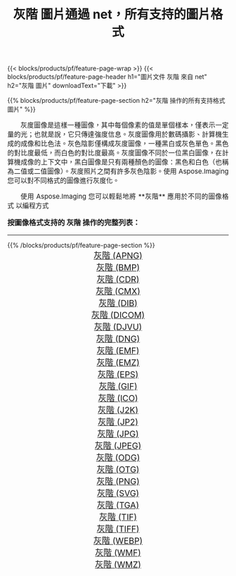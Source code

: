 ﻿---
title: 灰階 圖片通過 net，所有支持的圖片格式 
weight: 3920
url: /zh-hant/net/grayscale/ 
lang: zh-hant
langdirlevel: 2
locales: zh-hans,ja,it,ru,de,es,fr,nl,id,lt,pl,pt,vi,tr,ko,zh-hant,ar,hi,th,sv,cs,uk,he
description: 使用 Aspose.Imaging 你可以輕鬆地通過 net 獲取 灰階 圖像
---

{{< blocks/products/pf/feature-page-wrap >}}
{{< blocks/products/pf/feature-page-header h1="圖片文件 灰階 來自 net" h2="灰階 圖片" downloadText="下載" >}}


{{% blocks/products/pf/feature-page-section  h2="灰階 操作的所有支持格式 圖片" %}}
<p align="justify" style="text-indent:2em;font-size:15px;">
灰度圖像是這樣一種圖像，其中每個像素的值是單個樣本，僅表示一定量的光；也就是說，它只傳達強度信息。灰度圖像用於數碼攝影、計算機生成的成像和比色法。灰色陰影僅構成灰度圖像，一種黑白或灰色單色。黑色的對比度最低，而白色的對比度最高。灰度圖像不同於一位黑白圖像，在計算機成像的上下文中，黑白圖像是只有兩種顏色的圖像：黑色和白色（也稱為二值或二值圖像）。灰度照片之間有許多灰色陰影。使用 Aspose.Imaging 您可以對不同格式的圖像進行灰度化。
</p>
<p align="justify" style="text-indent:2em;font-size:15px;">
使用 Aspose.Imaging 您可以輕鬆地將 **灰階** 應用於不同的圖像格式 以編程方式
</p>
<h3 style="margin-top:16px;">
按圖像格式支持的 灰階 操作的完整列表：
</h3>
<hr/>
{{% /blocks/products/pf/feature-page-section %}}
<div class="container-fluid productfamilypage bg-gray">
    <div class="convertypes bg-gray agp-content section">
        <div class="container">
		<div class="row other-converters" style="gap: 10px;font-size: 19px;text-align:center;">
		    <div class='col-md-3 other-converter remove-lp remove-rp'><a href="/imaging/zh-hant/net/grayscale/apng/" style="padding:15px;">灰階 (APNG)</a></div><div class='col-md-3 other-converter remove-lp remove-rp'><a href="/imaging/zh-hant/net/grayscale/bmp/" style="padding:15px;">灰階 (BMP)</a></div><div class='col-md-3 other-converter remove-lp remove-rp'><a href="/imaging/zh-hant/net/grayscale/cdr/" style="padding:15px;">灰階 (CDR)</a></div><div class='col-md-3 other-converter remove-lp remove-rp'><a href="/imaging/zh-hant/net/grayscale/cmx/" style="padding:15px;">灰階 (CMX)</a></div><div class='col-md-3 other-converter remove-lp remove-rp'><a href="/imaging/zh-hant/net/grayscale/dib/" style="padding:15px;">灰階 (DIB)</a></div><div class='col-md-3 other-converter remove-lp remove-rp'><a href="/imaging/zh-hant/net/grayscale/dicom/" style="padding:15px;">灰階 (DICOM)</a></div><div class='col-md-3 other-converter remove-lp remove-rp'><a href="/imaging/zh-hant/net/grayscale/djvu/" style="padding:15px;">灰階 (DJVU)</a></div><div class='col-md-3 other-converter remove-lp remove-rp'><a href="/imaging/zh-hant/net/grayscale/dng/" style="padding:15px;">灰階 (DNG)</a></div><div class='col-md-3 other-converter remove-lp remove-rp'><a href="/imaging/zh-hant/net/grayscale/emf/" style="padding:15px;">灰階 (EMF)</a></div><div class='col-md-3 other-converter remove-lp remove-rp'><a href="/imaging/zh-hant/net/grayscale/emz/" style="padding:15px;">灰階 (EMZ)</a></div><div class='col-md-3 other-converter remove-lp remove-rp'><a href="/imaging/zh-hant/net/grayscale/eps/" style="padding:15px;">灰階 (EPS)</a></div><div class='col-md-3 other-converter remove-lp remove-rp'><a href="/imaging/zh-hant/net/grayscale/gif/" style="padding:15px;">灰階 (GIF)</a></div><div class='col-md-3 other-converter remove-lp remove-rp'><a href="/imaging/zh-hant/net/grayscale/ico/" style="padding:15px;">灰階 (ICO)</a></div><div class='col-md-3 other-converter remove-lp remove-rp'><a href="/imaging/zh-hant/net/grayscale/j2k/" style="padding:15px;">灰階 (J2K)</a></div><div class='col-md-3 other-converter remove-lp remove-rp'><a href="/imaging/zh-hant/net/grayscale/jp2/" style="padding:15px;">灰階 (JP2)</a></div><div class='col-md-3 other-converter remove-lp remove-rp'><a href="/imaging/zh-hant/net/grayscale/jpg/" style="padding:15px;">灰階 (JPG)</a></div><div class='col-md-3 other-converter remove-lp remove-rp'><a href="/imaging/zh-hant/net/grayscale/jpeg/" style="padding:15px;">灰階 (JPEG)</a></div><div class='col-md-3 other-converter remove-lp remove-rp'><a href="/imaging/zh-hant/net/grayscale/odg/" style="padding:15px;">灰階 (ODG)</a></div><div class='col-md-3 other-converter remove-lp remove-rp'><a href="/imaging/zh-hant/net/grayscale/otg/" style="padding:15px;">灰階 (OTG)</a></div><div class='col-md-3 other-converter remove-lp remove-rp'><a href="/imaging/zh-hant/net/grayscale/png/" style="padding:15px;">灰階 (PNG)</a></div><div class='col-md-3 other-converter remove-lp remove-rp'><a href="/imaging/zh-hant/net/grayscale/svg/" style="padding:15px;">灰階 (SVG)</a></div><div class='col-md-3 other-converter remove-lp remove-rp'><a href="/imaging/zh-hant/net/grayscale/tga/" style="padding:15px;">灰階 (TGA)</a></div><div class='col-md-3 other-converter remove-lp remove-rp'><a href="/imaging/zh-hant/net/grayscale/tif/" style="padding:15px;">灰階 (TIF)</a></div><div class='col-md-3 other-converter remove-lp remove-rp'><a href="/imaging/zh-hant/net/grayscale/tiff/" style="padding:15px;">灰階 (TIFF)</a></div><div class='col-md-3 other-converter remove-lp remove-rp'><a href="/imaging/zh-hant/net/grayscale/webp/" style="padding:15px;">灰階 (WEBP)</a></div><div class='col-md-3 other-converter remove-lp remove-rp'><a href="/imaging/zh-hant/net/grayscale/wmf/" style="padding:15px;">灰階 (WMF)</a></div><div class='col-md-3 other-converter remove-lp remove-rp'><a href="/imaging/zh-hant/net/grayscale/wmz/" style="padding:15px;">灰階 (WMZ)</a></div>
                </div>
        </div>
    </div>
</div>
<br/>
